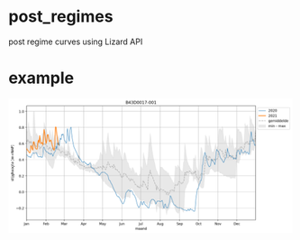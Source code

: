 # post_regimes
post regime curves using Lizard API

# example
![Alt text](images/regime_B43D0017-001.png?raw=true "B43D0017-001")
